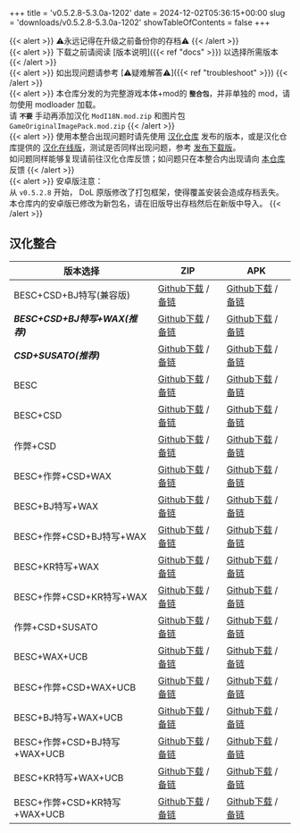 +++
title = 'v0.5.2.8-5.3.0a-1202'
date = 2024-12-02T05:36:15+00:00
slug = 'downloads/v0.5.2.8-5.3.0a-1202'
showTableOfContents = false
+++

{{< alert >}}
⚠永远记得在升级之前备份你的存档⚠
{{< /alert >}}
<br>
{{< alert >}}
下载之前请阅读 [版本说明]({{< ref "docs" >}}) 以选择所需版本
{{< /alert >}}
<br>
{{< alert >}}
如出现问题请参考 [⚠疑难解答⚠]({{< ref "troubleshoot" >}})
{{< /alert >}}
<br>
{{< alert >}}
本仓库分发的为完整游戏本体+mod的 **`整合包`**，并非单独的 mod，请勿使用 modloader 加载。
<br>
请 **`不要`** 手动再添加汉化 `ModI18N.mod.zip` 和图片包 `GameOriginalImagePack.mod.zip`
{{< /alert >}}
<br>
{{< alert >}}
使用本整合出现问题时请先使用 [汉化仓库](https://github.com/Eltirosto/Degrees-of-Lewdity-Chinese-Localization) 发布的版本，或是汉化仓库提供的 [汉化在线版](https://eltirosto.github.io/Degrees-of-Lewdity-Chinese-Localization/)，测试是否同样出现问题，参考 [发布下载版](https://github.com/Eltirosto/Degrees-of-Lewdity-Chinese-Localization/blob/main/README.md#%E5%8F%91%E5%B8%83%E4%B8%8B%E8%BD%BD%E7%89%88)。
<br>
如问题同样能够复现请前往汉化仓库反馈；如问题只在本整合内出现请向 [本仓库](https://github.com/DoL-Lyra/Lyra/issues) 反馈
{{< /alert >}}
<br>
{{< alert >}}
安卓版注意：
<br>
从 `v0.5.2.8` 开始， DoL 原版修改了打包框架，使得覆盖安装会造成存档丢失。本仓库内的安卓版已修改为新包名，请在旧版导出存档然后在新版中导入。
{{< /alert >}}

## 汉化整合

|           版本选择            |                                                                                                                                                                    ZIP                                                                                                                                                                     |                                                                                                                                                                    APK                                                                                                                                                                     |
|-------------------------------|--------------------------------------------------------------------------------------------------------------------------------------------------------------------------------------------------------------------------------------------------------------------------------------------------------------------------------------------|--------------------------------------------------------------------------------------------------------------------------------------------------------------------------------------------------------------------------------------------------------------------------------------------------------------------------------------------|
|BESC+CSD+BJ特写(兼容版)        |[Github下载](https://github.com/DoL-Lyra/Lyra/releases/download/v0.5.2.8-5.3.0a-1202/DoL-0.5.2.8-Lyra-5.3.0a-polyfill-besc-cheat-csd-sideviewbj-1202.zip ) / [备链](https://ghfast.top/https://github.com/DoL-Lyra/Lyra/releases/download/v0.5.2.8-5.3.0a-1202/DoL-0.5.2.8-Lyra-5.3.0a-polyfill-besc-cheat-csd-sideviewbj-1202.zip )|[Github下载](https://github.com/DoL-Lyra/Lyra/releases/download/v0.5.2.8-5.3.0a-1202/DoL-0.5.2.8-Lyra-5.3.0a-polyfill-besc-cheat-csd-sideviewbj-1202.apk ) / [备链](https://ghfast.top/https://github.com/DoL-Lyra/Lyra/releases/download/v0.5.2.8-5.3.0a-1202/DoL-0.5.2.8-Lyra-5.3.0a-polyfill-besc-cheat-csd-sideviewbj-1202.apk )|
|***BESC+CSD+BJ特写+WAX(推荐)***|[Github下载](https://github.com/DoL-Lyra/Lyra/releases/download/v0.5.2.8-5.3.0a-1202/DoL-0.5.2.8-Lyra-5.3.0a-besc-wax-csd-sideviewbj-1202.zip ) / [备链](https://ghfast.top/https://github.com/DoL-Lyra/Lyra/releases/download/v0.5.2.8-5.3.0a-1202/DoL-0.5.2.8-Lyra-5.3.0a-besc-wax-csd-sideviewbj-1202.zip )                      |[Github下载](https://github.com/DoL-Lyra/Lyra/releases/download/v0.5.2.8-5.3.0a-1202/DoL-0.5.2.8-Lyra-5.3.0a-besc-wax-csd-sideviewbj-1202.apk ) / [备链](https://ghfast.top/https://github.com/DoL-Lyra/Lyra/releases/download/v0.5.2.8-5.3.0a-1202/DoL-0.5.2.8-Lyra-5.3.0a-besc-wax-csd-sideviewbj-1202.apk )                      |
|***CSD+SUSATO(推荐)***         |[Github下载](https://github.com/DoL-Lyra/Lyra/releases/download/v0.5.2.8-5.3.0a-1202/DoL-0.5.2.8-Lyra-5.3.0a-susato-csd-1202.zip ) / [备链](https://ghfast.top/https://github.com/DoL-Lyra/Lyra/releases/download/v0.5.2.8-5.3.0a-1202/DoL-0.5.2.8-Lyra-5.3.0a-susato-csd-1202.zip )                                                |[Github下载](https://github.com/DoL-Lyra/Lyra/releases/download/v0.5.2.8-5.3.0a-1202/DoL-0.5.2.8-Lyra-5.3.0a-susato-csd-1202.apk ) / [备链](https://ghfast.top/https://github.com/DoL-Lyra/Lyra/releases/download/v0.5.2.8-5.3.0a-1202/DoL-0.5.2.8-Lyra-5.3.0a-susato-csd-1202.apk )                                                |
|BESC                           |[Github下载](https://github.com/DoL-Lyra/Lyra/releases/download/v0.5.2.8-5.3.0a-1202/DoL-0.5.2.8-Lyra-5.3.0a-besc-1202.zip ) / [备链](https://ghfast.top/https://github.com/DoL-Lyra/Lyra/releases/download/v0.5.2.8-5.3.0a-1202/DoL-0.5.2.8-Lyra-5.3.0a-besc-1202.zip )                                                            |[Github下载](https://github.com/DoL-Lyra/Lyra/releases/download/v0.5.2.8-5.3.0a-1202/DoL-0.5.2.8-Lyra-5.3.0a-besc-1202.apk ) / [备链](https://ghfast.top/https://github.com/DoL-Lyra/Lyra/releases/download/v0.5.2.8-5.3.0a-1202/DoL-0.5.2.8-Lyra-5.3.0a-besc-1202.apk )                                                            |
|BESC+CSD                       |[Github下载](https://github.com/DoL-Lyra/Lyra/releases/download/v0.5.2.8-5.3.0a-1202/DoL-0.5.2.8-Lyra-5.3.0a-besc-csd-1202.zip ) / [备链](https://ghfast.top/https://github.com/DoL-Lyra/Lyra/releases/download/v0.5.2.8-5.3.0a-1202/DoL-0.5.2.8-Lyra-5.3.0a-besc-csd-1202.zip )                                                    |[Github下载](https://github.com/DoL-Lyra/Lyra/releases/download/v0.5.2.8-5.3.0a-1202/DoL-0.5.2.8-Lyra-5.3.0a-besc-csd-1202.apk ) / [备链](https://ghfast.top/https://github.com/DoL-Lyra/Lyra/releases/download/v0.5.2.8-5.3.0a-1202/DoL-0.5.2.8-Lyra-5.3.0a-besc-csd-1202.apk )                                                    |
|作弊+CSD                       |[Github下载](https://github.com/DoL-Lyra/Lyra/releases/download/v0.5.2.8-5.3.0a-1202/DoL-0.5.2.8-Lyra-5.3.0a-cheat-csd-1202.zip ) / [备链](https://ghfast.top/https://github.com/DoL-Lyra/Lyra/releases/download/v0.5.2.8-5.3.0a-1202/DoL-0.5.2.8-Lyra-5.3.0a-cheat-csd-1202.zip )                                                  |[Github下载](https://github.com/DoL-Lyra/Lyra/releases/download/v0.5.2.8-5.3.0a-1202/DoL-0.5.2.8-Lyra-5.3.0a-cheat-csd-1202.apk ) / [备链](https://ghfast.top/https://github.com/DoL-Lyra/Lyra/releases/download/v0.5.2.8-5.3.0a-1202/DoL-0.5.2.8-Lyra-5.3.0a-cheat-csd-1202.apk )                                                  |
|BESC+作弊+CSD+WAX              |[Github下载](https://github.com/DoL-Lyra/Lyra/releases/download/v0.5.2.8-5.3.0a-1202/DoL-0.5.2.8-Lyra-5.3.0a-besc-wax-cheat-csd-1202.zip ) / [备链](https://ghfast.top/https://github.com/DoL-Lyra/Lyra/releases/download/v0.5.2.8-5.3.0a-1202/DoL-0.5.2.8-Lyra-5.3.0a-besc-wax-cheat-csd-1202.zip )                                |[Github下载](https://github.com/DoL-Lyra/Lyra/releases/download/v0.5.2.8-5.3.0a-1202/DoL-0.5.2.8-Lyra-5.3.0a-besc-wax-cheat-csd-1202.apk ) / [备链](https://ghfast.top/https://github.com/DoL-Lyra/Lyra/releases/download/v0.5.2.8-5.3.0a-1202/DoL-0.5.2.8-Lyra-5.3.0a-besc-wax-cheat-csd-1202.apk )                                |
|BESC+BJ特写+WAX                |[Github下载](https://github.com/DoL-Lyra/Lyra/releases/download/v0.5.2.8-5.3.0a-1202/DoL-0.5.2.8-Lyra-5.3.0a-besc-wax-sideviewbj-1202.zip ) / [备链](https://ghfast.top/https://github.com/DoL-Lyra/Lyra/releases/download/v0.5.2.8-5.3.0a-1202/DoL-0.5.2.8-Lyra-5.3.0a-besc-wax-sideviewbj-1202.zip )                              |[Github下载](https://github.com/DoL-Lyra/Lyra/releases/download/v0.5.2.8-5.3.0a-1202/DoL-0.5.2.8-Lyra-5.3.0a-besc-wax-sideviewbj-1202.apk ) / [备链](https://ghfast.top/https://github.com/DoL-Lyra/Lyra/releases/download/v0.5.2.8-5.3.0a-1202/DoL-0.5.2.8-Lyra-5.3.0a-besc-wax-sideviewbj-1202.apk )                              |
|BESC+作弊+CSD+BJ特写+WAX       |[Github下载](https://github.com/DoL-Lyra/Lyra/releases/download/v0.5.2.8-5.3.0a-1202/DoL-0.5.2.8-Lyra-5.3.0a-besc-wax-cheat-csd-sideviewbj-1202.zip ) / [备链](https://ghfast.top/https://github.com/DoL-Lyra/Lyra/releases/download/v0.5.2.8-5.3.0a-1202/DoL-0.5.2.8-Lyra-5.3.0a-besc-wax-cheat-csd-sideviewbj-1202.zip )          |[Github下载](https://github.com/DoL-Lyra/Lyra/releases/download/v0.5.2.8-5.3.0a-1202/DoL-0.5.2.8-Lyra-5.3.0a-besc-wax-cheat-csd-sideviewbj-1202.apk ) / [备链](https://ghfast.top/https://github.com/DoL-Lyra/Lyra/releases/download/v0.5.2.8-5.3.0a-1202/DoL-0.5.2.8-Lyra-5.3.0a-besc-wax-cheat-csd-sideviewbj-1202.apk )          |
|BESC+KR特写+WAX                |[Github下载](https://github.com/DoL-Lyra/Lyra/releases/download/v0.5.2.8-5.3.0a-1202/DoL-0.5.2.8-Lyra-5.3.0a-besc-wax-sideviewkr-1202.zip ) / [备链](https://ghfast.top/https://github.com/DoL-Lyra/Lyra/releases/download/v0.5.2.8-5.3.0a-1202/DoL-0.5.2.8-Lyra-5.3.0a-besc-wax-sideviewkr-1202.zip )                              |[Github下载](https://github.com/DoL-Lyra/Lyra/releases/download/v0.5.2.8-5.3.0a-1202/DoL-0.5.2.8-Lyra-5.3.0a-besc-wax-sideviewkr-1202.apk ) / [备链](https://ghfast.top/https://github.com/DoL-Lyra/Lyra/releases/download/v0.5.2.8-5.3.0a-1202/DoL-0.5.2.8-Lyra-5.3.0a-besc-wax-sideviewkr-1202.apk )                              |
|BESC+作弊+CSD+KR特写+WAX       |[Github下载](https://github.com/DoL-Lyra/Lyra/releases/download/v0.5.2.8-5.3.0a-1202/DoL-0.5.2.8-Lyra-5.3.0a-besc-wax-cheat-csd-sideviewkr-1202.zip ) / [备链](https://ghfast.top/https://github.com/DoL-Lyra/Lyra/releases/download/v0.5.2.8-5.3.0a-1202/DoL-0.5.2.8-Lyra-5.3.0a-besc-wax-cheat-csd-sideviewkr-1202.zip )          |[Github下载](https://github.com/DoL-Lyra/Lyra/releases/download/v0.5.2.8-5.3.0a-1202/DoL-0.5.2.8-Lyra-5.3.0a-besc-wax-cheat-csd-sideviewkr-1202.apk ) / [备链](https://ghfast.top/https://github.com/DoL-Lyra/Lyra/releases/download/v0.5.2.8-5.3.0a-1202/DoL-0.5.2.8-Lyra-5.3.0a-besc-wax-cheat-csd-sideviewkr-1202.apk )          |
|作弊+CSD+SUSATO                |[Github下载](https://github.com/DoL-Lyra/Lyra/releases/download/v0.5.2.8-5.3.0a-1202/DoL-0.5.2.8-Lyra-5.3.0a-susato-cheat-csd-1202.zip ) / [备链](https://ghfast.top/https://github.com/DoL-Lyra/Lyra/releases/download/v0.5.2.8-5.3.0a-1202/DoL-0.5.2.8-Lyra-5.3.0a-susato-cheat-csd-1202.zip )                                    |[Github下载](https://github.com/DoL-Lyra/Lyra/releases/download/v0.5.2.8-5.3.0a-1202/DoL-0.5.2.8-Lyra-5.3.0a-susato-cheat-csd-1202.apk ) / [备链](https://ghfast.top/https://github.com/DoL-Lyra/Lyra/releases/download/v0.5.2.8-5.3.0a-1202/DoL-0.5.2.8-Lyra-5.3.0a-susato-cheat-csd-1202.apk )                                    |
|BESC+WAX+UCB                   |[Github下载](https://github.com/DoL-Lyra/Lyra/releases/download/v0.5.2.8-5.3.0a-1202/DoL-0.5.2.8-Lyra-5.3.0a-besc-wax-ucb-1202.zip ) / [备链](https://ghfast.top/https://github.com/DoL-Lyra/Lyra/releases/download/v0.5.2.8-5.3.0a-1202/DoL-0.5.2.8-Lyra-5.3.0a-besc-wax-ucb-1202.zip )                                            |[Github下载](https://github.com/DoL-Lyra/Lyra/releases/download/v0.5.2.8-5.3.0a-1202/DoL-0.5.2.8-Lyra-5.3.0a-besc-wax-ucb-1202.apk ) / [备链](https://ghfast.top/https://github.com/DoL-Lyra/Lyra/releases/download/v0.5.2.8-5.3.0a-1202/DoL-0.5.2.8-Lyra-5.3.0a-besc-wax-ucb-1202.apk )                                            |
|BESC+作弊+CSD+WAX+UCB          |[Github下载](https://github.com/DoL-Lyra/Lyra/releases/download/v0.5.2.8-5.3.0a-1202/DoL-0.5.2.8-Lyra-5.3.0a-besc-wax-cheat-csd-ucb-1202.zip ) / [备链](https://ghfast.top/https://github.com/DoL-Lyra/Lyra/releases/download/v0.5.2.8-5.3.0a-1202/DoL-0.5.2.8-Lyra-5.3.0a-besc-wax-cheat-csd-ucb-1202.zip )                        |[Github下载](https://github.com/DoL-Lyra/Lyra/releases/download/v0.5.2.8-5.3.0a-1202/DoL-0.5.2.8-Lyra-5.3.0a-besc-wax-cheat-csd-ucb-1202.apk ) / [备链](https://ghfast.top/https://github.com/DoL-Lyra/Lyra/releases/download/v0.5.2.8-5.3.0a-1202/DoL-0.5.2.8-Lyra-5.3.0a-besc-wax-cheat-csd-ucb-1202.apk )                        |
|BESC+BJ特写+WAX+UCB            |[Github下载](https://github.com/DoL-Lyra/Lyra/releases/download/v0.5.2.8-5.3.0a-1202/DoL-0.5.2.8-Lyra-5.3.0a-besc-wax-sideviewbj-ucb-1202.zip ) / [备链](https://ghfast.top/https://github.com/DoL-Lyra/Lyra/releases/download/v0.5.2.8-5.3.0a-1202/DoL-0.5.2.8-Lyra-5.3.0a-besc-wax-sideviewbj-ucb-1202.zip )                      |[Github下载](https://github.com/DoL-Lyra/Lyra/releases/download/v0.5.2.8-5.3.0a-1202/DoL-0.5.2.8-Lyra-5.3.0a-besc-wax-sideviewbj-ucb-1202.apk ) / [备链](https://ghfast.top/https://github.com/DoL-Lyra/Lyra/releases/download/v0.5.2.8-5.3.0a-1202/DoL-0.5.2.8-Lyra-5.3.0a-besc-wax-sideviewbj-ucb-1202.apk )                      |
|BESC+作弊+CSD+BJ特写+WAX+UCB   |[Github下载](https://github.com/DoL-Lyra/Lyra/releases/download/v0.5.2.8-5.3.0a-1202/DoL-0.5.2.8-Lyra-5.3.0a-besc-wax-cheat-csd-sideviewbj-ucb-1202.zip ) / [备链](https://ghfast.top/https://github.com/DoL-Lyra/Lyra/releases/download/v0.5.2.8-5.3.0a-1202/DoL-0.5.2.8-Lyra-5.3.0a-besc-wax-cheat-csd-sideviewbj-ucb-1202.zip )  |[Github下载](https://github.com/DoL-Lyra/Lyra/releases/download/v0.5.2.8-5.3.0a-1202/DoL-0.5.2.8-Lyra-5.3.0a-besc-wax-cheat-csd-sideviewbj-ucb-1202.apk ) / [备链](https://ghfast.top/https://github.com/DoL-Lyra/Lyra/releases/download/v0.5.2.8-5.3.0a-1202/DoL-0.5.2.8-Lyra-5.3.0a-besc-wax-cheat-csd-sideviewbj-ucb-1202.apk )  |
|BESC+KR特写+WAX+UCB            |[Github下载](https://github.com/DoL-Lyra/Lyra/releases/download/v0.5.2.8-5.3.0a-1202/DoL-0.5.2.8-Lyra-5.3.0a-besc-wax-sideviewkr-ucb-1202.zip ) / [备链](https://ghfast.top/https://github.com/DoL-Lyra/Lyra/releases/download/v0.5.2.8-5.3.0a-1202/DoL-0.5.2.8-Lyra-5.3.0a-besc-wax-sideviewkr-ucb-1202.zip )                      |[Github下载](https://github.com/DoL-Lyra/Lyra/releases/download/v0.5.2.8-5.3.0a-1202/DoL-0.5.2.8-Lyra-5.3.0a-besc-wax-sideviewkr-ucb-1202.apk ) / [备链](https://ghfast.top/https://github.com/DoL-Lyra/Lyra/releases/download/v0.5.2.8-5.3.0a-1202/DoL-0.5.2.8-Lyra-5.3.0a-besc-wax-sideviewkr-ucb-1202.apk )                      |
|BESC+作弊+CSD+KR特写+WAX+UCB   |[Github下载](https://github.com/DoL-Lyra/Lyra/releases/download/v0.5.2.8-5.3.0a-1202/DoL-0.5.2.8-Lyra-5.3.0a-besc-wax-cheat-csd-sideviewkr-ucb-1202.zip ) / [备链](https://ghfast.top/https://github.com/DoL-Lyra/Lyra/releases/download/v0.5.2.8-5.3.0a-1202/DoL-0.5.2.8-Lyra-5.3.0a-besc-wax-cheat-csd-sideviewkr-ucb-1202.zip )  |[Github下载](https://github.com/DoL-Lyra/Lyra/releases/download/v0.5.2.8-5.3.0a-1202/DoL-0.5.2.8-Lyra-5.3.0a-besc-wax-cheat-csd-sideviewkr-ucb-1202.apk ) / [备链](https://ghfast.top/https://github.com/DoL-Lyra/Lyra/releases/download/v0.5.2.8-5.3.0a-1202/DoL-0.5.2.8-Lyra-5.3.0a-besc-wax-cheat-csd-sideviewkr-ucb-1202.apk )  |
